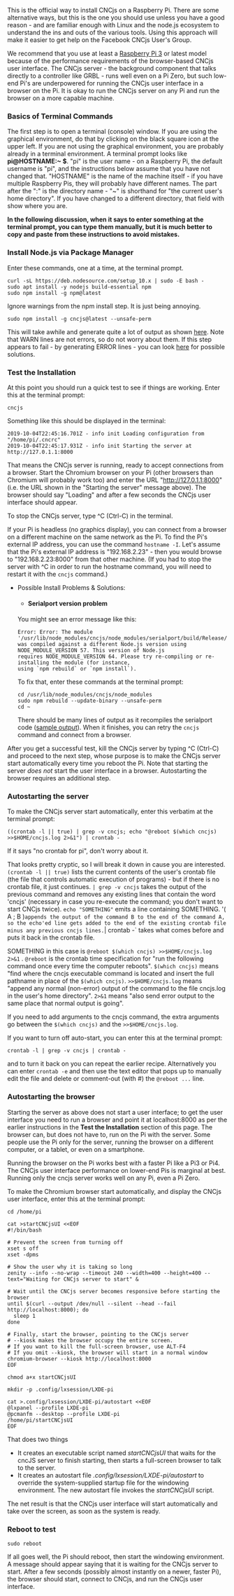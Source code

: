This is the official way to install CNCjs on a Raspberry Pi.  There are some alternative ways, but this is the one you should use unless you have a good reason - and are familiar enough with Linux and the node.js ecosystem to understand the ins and outs of the various tools.  Using this approach will make it easier to get help on the Facebook CNCjs User's Group.

We recommend that you use at least a [Raspberry Pi 3](https://www.amazon.com/Raspberry-Pi-RASP-PI-3-Model-Motherboard/dp/B01CD5VC92) or latest model because of the performance requirements of the browser-based CNCjs user interface. The CNCjs server - the background component that talks directly to a controller like GRBL - runs well even on a Pi Zero, but such low-end Pi's are underpowered for running the CNCjs user interface in a browser on the Pi. It is okay to run the CNCjs server on any Pi and run the browser on a more capable machine.

### Basics of Terminal Commands

The first step is to open a terminal (console) window.  If you are using the graphical environment, do that by clicking on the black square icon at the upper left.  If you are not using the graphical environment, you are probably already in a terminal environment.  A terminal prompt looks like **pi@HOSTNAME:~ $**.  "pi" is the user name - on a Raspberry Pi, the default username is "pi", and the instructions below assume that you have not changed that.  "HOSTNAME" is the name of the machine itself - if you have multiple Raspberry Pis, they will probably have different names.  The part after the ":" is the directory name - "\~" is shorthand for "the current user's home directory".  If you have changed to a different directory, that field with show where you are.

**In the following discussion, when it says to enter something at the terminal prompt, you can type them manually, but it is much better to copy and paste from these instructions to avoid mistakes.**

### Install Node.js via Package Manager

Enter these commands, one at a time, at the terminal prompt.

```
curl -sL https://deb.nodesource.com/setup_10.x | sudo -E bash -
sudo apt install -y nodejs build-essential npm
sudo npm install -g npm@latest
```

Ignore warnings from the npm install step.  It is just being annoying.

```
sudo npm install -g cncjs@latest --unsafe-perm
```
This will take awhile and generate quite a lot of output as shown [here](https://github.com/cncjs/cncjs/wiki/Setup-Guide:-Raspberry-Pi-%7C-Example-Output-from-Installation).  Note that WARN lines are not errors, so do not worry about them.  If this step appears to fail - by generating ERROR lines - you can look [here](https://github.com/cncjs/cncjs/wiki/Setup-Guide:-Raspberry-Pi-%7C-Installation-Problems-and-Solutions) for possible solutions.

### Test the Installation

At this point you should run a quick test to see if things are working.  Enter this at the terminal prompt:

```
cncjs
```
Something like this should be displayed in the terminal:
```
2019-10-04T22:45:16.701Z - info init Loading configuration from "/home/pi/.cncrc"
2019-10-04T22:45:17.931Z - info init Starting the server at http://127.0.1.1:8000
```
That means the CNCjs server is running, ready to accept connections from a browser.  Start the Chromium browser on your Pi (other browsers than Chromium will probably work too) and enter the URL "http://127.0.1.1:8000" (i.e. the URL shown in the "Starting the server" message above).  The browser should say "Loading" and after a few seconds the CNCjs user interface should appear.

To stop the CNCjs server, type ^C (Ctrl-C) in the terminal.

If your Pi is headless (no graphics display), you can connect from a browser on a different machine on the same network as the Pi.  To find the Pi's external IP address, you can use the command `hostname -I`.  Let's assume that the Pi's external IP address is "192.168.2.23" - then you would browse to "192.168.2.23:8000" from that other machine.  (If you had to stop the server with ^C in order to run the hostname command, you will need to restart it with the `cncjs` command.)

* Possible Install Problems & Solutions:

  * #### Serialport version problem

   You might see an error message like this:
   ```
   Error: Error: The module '/usr/lib/node_modules/cncjs/node_modules/serialport/build/Release/serialport.node'
   was compiled against a different Node.js version using NODE_MODULE_VERSION 57. This version of Node.js
   requires NODE_MODULE_VERSION 64. Please try re-compiling or re-installing the module (for instance,
   using `npm rebuild` or `npm install`).
   ```
   To fix that, enter these commands at the terminal prompt:
   ```
   cd /usr/lib/node_modules/cncjs/node_modules
   sudo npm rebuild --update-binary --unsafe-perm 
   cd ~   
   ```
   There should be many lines of output as it recompiles the serialport code ([sample output](https://github.com/cncjs/cncjs/wiki/Setup-Guide:-Raspberry-Pi-%7C-Output-from-npm-rebuild-serialport)).  When it finishes, you can retry the `cncjs` command and connect from a browser.

After you get a successful test, kill the CNCjs server by typing ^C (Ctrl-C) and proceed to the next step, whose purpose is to make the CNCjs server start automatically every time you reboot the Pi.  Note that starting the server *does not* start the user interface in a browser.  Autostarting the browser requires an additional step.


### Autostarting the server

To make the CNCjs server start automatically, enter this verbatim at the terminal prompt:

```
((crontab -l || true) | grep -v cncjs; echo "@reboot $(which cncjs) >>$HOME/cncjs.log 2>&1") | crontab -
```
If it says "no crontab for pi", don't worry about it.

That looks pretty cryptic, so I will break it down in cause you are interested.  `(crontab -l || true)` lists the current contents of the user's crontab file (the file that controls automatic execution of programs) - but if there is no crontab file, it just continues.  `| grep -v cncjs` takes the output of the previous command and removes any existing lines that contain the word 'cncjs' (necessary in case you re-execute the command; you don't want to start CNCjs twice).  `echo "SOMETHING"` emits a line containing SOMETHING.  '( A ; B )` appends the output of the command B to the end of the command A, so the echo'ed line gets added to the end of the existing crontab file minus any previous cncjs lines. `| crontab -` takes what comes before and puts it back in the crontab file.

SOMETHING in this case is `@reboot $(which cncjs) >>$HOME/cncjs.log 2>&1` .  `@reboot` is the crontab time specification for "run the following command once every time the computer reboots".  `$(which cncjs)` means "find where the cncjs executable command is located and insert the full pathname in place of the `$(which cncjs)`.  `>>$HOME/cncjs.log` means "append any normal (non-error) output of the command to the file cncjs.log in the user's home directory".  `2>&1` means "also send error output to the same place that normal output is going".

If you need to add arguments to the cncjs command, the extra arguments go between the `$(which cncjs)` and the `>>$HOME/cncjs.log`.

If you want to turn off auto-start, you can enter this at the terminal prompt:

```
crontab -l | grep -v cncjs | crontab -
```

and to turn it back on you can repeat the earlier recipe.  Alternatively you can enter `crontab -e` and then use the text editor that pops up to manually edit the file and delete or comment-out (with #) the `@reboot ...` line.


### Autostarting the browser

Starting the server as above does not start a user interface; to get the user interface you need to run a browser and point it at localhost:8000 as per the earlier instructions in the **Test the Installation** section of this page.  The browser can, but does not have to, run on the Pi with the server.  Some people use the Pi only for the server, running the browser on a different computer, or a tablet, or even on a smartphone.

Running the browser on the Pi works best with a faster Pi like a Pi3 or Pi4.  The CNCjs user interface performance on lower-end Pis is marginal at best.  Running only the cncjs server works well on any Pi, even a Pi Zero.

To make the Chromium browser start automatically, and display the CNCjs user interface, enter this at the terminal prompt:

```
cd /home/pi

cat >startCNCjsUI <<EOF
#!/bin/bash

# Prevent the screen from turning off
xset s off
xset -dpms

# Show the user why it is taking so long
zenity --info --no-wrap --timeout 240 --width=400 --height=400 --text="Waiting for CNCjs server to start" &

# Wait until the CNCjs server becomes responsive before starting the browser
until $(curl --output /dev/null --silent --head --fail http://localhost:8000); do
  sleep 1
done

# Finally, start the browser, pointing to the CNCjs server
# --kiosk makes the browser occupy the entire screen.
# If you want to kill the full-screen browser, use ALT-F4
# If you omit --kiosk, the browser will start in a normal window
chromium-browser --kiosk http://localhost:8000
EOF

chmod a+x startCNCjsUI

mkdir -p .config/lxsession/LXDE-pi

cat >.config/lxsession/LXDE-pi/autostart <<EOF
@lxpanel --profile LXDE-pi
@pcmanfm --desktop --profile LXDE-pi
/home/pi/startCNCjsUI
EOF
```
That does two things
* It creates an executable script named _startCNCjsUI_ that waits for the cncJS server to finish starting, then starts a full-screen browser to talk to the server.
* It creates an autostart file _.config/lxsession/LXDE-pi/autostart_ to override the system-supplied startup file for the windowing environment.  The new autostart file invokes the _startCNCjsUI_ script.

The net result is that the CNCjs user interface will start automatically and take over the screen, as soon as the system is ready.
### Reboot to test
```sudo reboot```

If all goes well, the Pi should reboot, then start the windowing environment.  A message should appear saying that it is waiting for the CNCjs server to start.  After a few seconds (possibly almost instantly on a newer, faster Pi), the browser should start, connect to CNCjs, and run the CNCjs user interface.